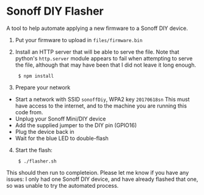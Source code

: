 # Sonoff DIY Flasher

A tool to help automate applying a new firmware to a Sonoff DIY device.

1. Put your firmware to upload in `files/firmware.bin`

2. Install an HTTP server that will be able to serve the file. Note that python's `http.server` module appears to fail when attempting to serve the file, although that may have been that I did not leave it long enough.

        $ npm install

3. Prepare your network

  * Start a network with SSID `sonoffDiy`, WPA2 key `20170618sn`
	This must have access to the internet, and to the machine you 
	are running this code from.
  * Unplug your Sonoff Mini/DIY device
  * Add the supplied jumper to the DIY pin (GPIO16)
  * Plug the device back in
  * Wait for the blue LED to double-flash

4. Start the flash:

        $ ./flasher.sh

This should then run to completeion. Please let me know if you have any issues: I only had one Sonoff DIY device, and have already flashed that one, so was unable to try the automated process.